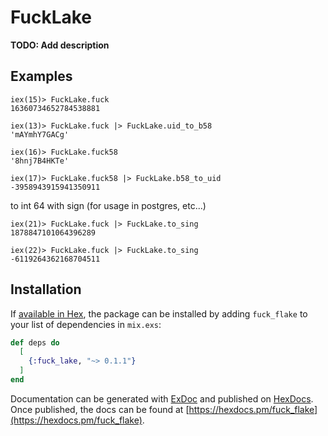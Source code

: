 # FuckLake

**TODO: Add description**


## Examples 

    iex(15)> FuckLake.fuck
    16360734652784538881

    iex(13)> FuckLake.fuck |> FuckLake.uid_to_b58
    'mAYmhY7GACg'
    
    iex(16)> FuckLake.fuck58
    '8hnj7B4HKTe'
    
    iex(17)> FuckLake.fuck58 |> FuckLake.b58_to_uid
    -3958943915941350911
    
to int 64 with sign (for usage in postgres, etc...)

    iex(21)> FuckLake.fuck |> FuckLake.to_sing
    1878847101064396289
    
    iex(22)> FuckLake.fuck |> FuckLake.to_sing
    -6119264362168704511



## Installation

If [available in Hex](https://hex.pm/docs/publish), the package can be installed
by adding `fuck_flake` to your list of dependencies in `mix.exs`:

```elixir
def deps do
  [
    {:fuck_lake, "~> 0.1.1"}
  ]
end
```

Documentation can be generated with [ExDoc](https://github.com/elixir-lang/ex_doc)
and published on [HexDocs](https://hexdocs.pm). Once published, the docs can
be found at [https://hexdocs.pm/fuck_flake](https://hexdocs.pm/fuck_flake).

